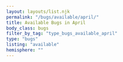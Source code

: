 ```yaml
---
layout: layouts/list.njk
permalink: "/bugs/available/april/"
title: Available Bugs in April
body_class: bugs
filter_by_tag: "type_bugs_available_april"
type: "bugs"
listing: "available"
hemisphere: ""
---
```

